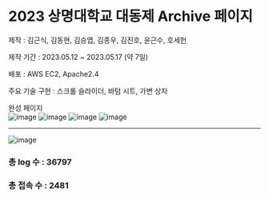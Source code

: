 # 2023 상명대학교 대동제 Archive 페이지

제작 : 김근식, 김동현, 김승엽, 김종우, 김진호, 윤근수, 호세헌


제작 기간 : 2023.05.12 ~ 2023.05.17 (약 7일)

배포 : AWS EC2, Apache2.4

주요 기술 구현 : 스크롤 슬라이더, 바텀 시트, 가변 상자

완성 페이지 <br>
![image](https://github.com/DDonghyeo/smufestival2023/assets/98632435/be0a674e-be2c-4df2-ad31-b19bfccfafda)
![image](https://github.com/DDonghyeo/smufestival2023/assets/98632435/05424842-230c-4838-8f68-313fb1cca5cc)
![image](https://github.com/DDonghyeo/smufestival2023/assets/98632435/f09a34e6-379a-4c22-9776-fc8089ec31d9)
![image](https://github.com/DDonghyeo/smufestival2023/assets/98632435/15bbe7ec-f9c4-4594-8915-64507e4e7423)

<hr>

![image](https://github.com/DDonghyeo/smufestival2023/assets/98632435/913b580a-1050-4aa1-aaca-ae00d93e4a0e)
<br>
### 총 log 수 : 36797
### 총 접속 수 : 2481


